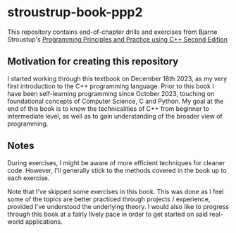# stroustrup-book-ppp2

This repository contains end-of-chapter drills and exercises from Bjarne Stroustup's [Programming Principles and Practice using C++ Second Edition](https://www.stroustrup.com/programming.html)

## Motivation for creating this repository
I started working through this textbook on December 18th 2023, as my very first introduction to the C++ programming language. Prior to this book I have been self-learning programming since October 2023, touching on foundational concepts of Computer Science, C and Python. My goal at the end of this book is to know the technicalities of C++ from beginner to intermediate level, as well as to gain understanding of the broader view of programming.

## Notes
During exercises, I might be aware of more efficient techniques for cleaner code. However, I'll generally stick to the methods covered in the book up to each exercise.

Note that I've skipped some exercises in this book. This was done as I feel some of the topics are better practiced through projects / experience, provided I've understood the underlying theory. I would also like to progress through this book at a fairly lively pace in order to get started on said real-world applications.
